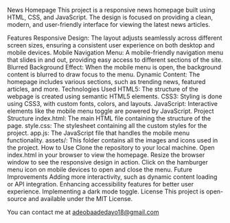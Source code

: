 News Homepage
This project is a responsive news homepage built using HTML, CSS, and JavaScript. The design is focused on providing a clean, modern, and user-friendly interface for viewing the latest news articles.

Features
Responsive Design: The layout adjusts seamlessly across different screen sizes, ensuring a consistent user experience on both desktop and mobile devices.
Mobile Navigation Menu: A mobile-friendly navigation menu that slides in and out, providing easy access to different sections of the site.
Blurred Background Effect: When the mobile menu is open, the background content is blurred to draw focus to the menu.
Dynamic Content: The homepage includes various sections, such as trending news, featured articles, and more.
Technologies Used
HTML5: The structure of the webpage is created using semantic HTML5 elements.
CSS3: Styling is done using CSS3, with custom fonts, colors, and layouts.
JavaScript: Interactive elements like the mobile menu toggle are powered by JavaScript.
Project Structure
index.html: The main HTML file containing the structure of the page.
style.css: The stylesheet containing all the custom styles for the project.
app.js: The JavaScript file that handles the mobile menu functionality.
assets/: This folder contains all the images and icons used in the project.
How to Use
Clone the repository to your local machine.
Open index.html in your browser to view the homepage.
Resize the browser window to see the responsive design in action.
Click on the hamburger menu icon on mobile devices to open and close the menu.
Future Improvements
Adding more interactivity, such as dynamic content loading or API integration.
Enhancing accessibility features for better user experience.
Implementing a dark mode toggle.
License
This project is open-source and available under the MIT License.

You can contact me at adeobaadedayo18@gmail.com